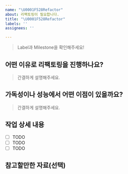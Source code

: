 ```yaml
---
name: "\U0001F528Refactor"
about: 리팩토링이 필요합니다.
title: "\U0001F528Refactor"
labels: ''
assignees: ''

---
```


> Label과 Milestone을 확인해주세요!

## 어떤 이유로 리팩토링을 진행하나요?

> 간결하게 설명해주세요.

## 가독성이나 성능에서 어떤 이점이 있을까요?

> 간결하게 설명해주세요.

## 작업 상세 내용

- [ ] TODO
- [ ] TODO
- [ ] TODO

## 참고할만한 자료(선택)
